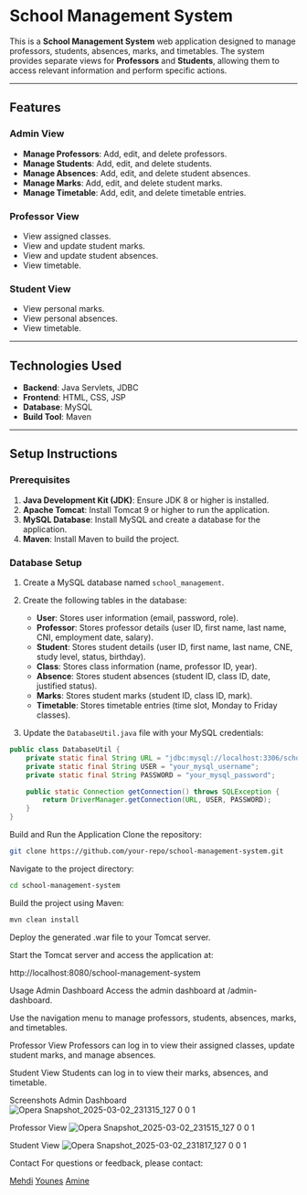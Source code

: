 # School Management System

This is a **School Management System** web application designed to manage professors, students, absences, marks, and timetables. The system provides separate views for **Professors** and **Students**, allowing them to access relevant information and perform specific actions.

---

## Features

### Admin View
- **Manage Professors**: Add, edit, and delete professors.
- **Manage Students**: Add, edit, and delete students.
- **Manage Absences**: Add, edit, and delete student absences.
- **Manage Marks**: Add, edit, and delete student marks.
- **Manage Timetable**: Add, edit, and delete timetable entries.

### Professor View
- View assigned classes.
- View and update student marks.
- View and update student absences.
- View timetable.

### Student View
- View personal marks.
- View personal absences.
- View timetable.

---

## Technologies Used
- **Backend**: Java Servlets, JDBC
- **Frontend**: HTML, CSS, JSP
- **Database**: MySQL
- **Build Tool**: Maven

---

## Setup Instructions

### Prerequisites
1. **Java Development Kit (JDK)**: Ensure JDK 8 or higher is installed.
2. **Apache Tomcat**: Install Tomcat 9 or higher to run the application.
3. **MySQL Database**: Install MySQL and create a database for the application.
4. **Maven**: Install Maven to build the project.

### Database Setup
1. Create a MySQL database named `school_management`.
2. Create the following tables in the database:
   - **User**: Stores user information (email, password, role).
   - **Professor**: Stores professor details (user ID, first name, last name, CNI, employment date, salary).
   - **Student**: Stores student details (user ID, first name, last name, CNE, study level, status, birthday).
   - **Class**: Stores class information (name, professor ID, year).
   - **Absence**: Stores student absences (student ID, class ID, date, justified status).
   - **Marks**: Stores student marks (student ID, class ID, mark).
   - **Timetable**: Stores timetable entries (time slot, Monday to Friday classes).

3. Update the `DatabaseUtil.java` file with your MySQL credentials:

```java
public class DatabaseUtil {
    private static final String URL = "jdbc:mysql://localhost:3306/school_management";
    private static final String USER = "your_mysql_username";
    private static final String PASSWORD = "your_mysql_password";

    public static Connection getConnection() throws SQLException {
        return DriverManager.getConnection(URL, USER, PASSWORD);
    }
}
```

Build and Run the Application
Clone the repository:

```bash
git clone https://github.com/your-repo/school-management-system.git
```
Navigate to the project directory:

```bash
cd school-management-system
```
Build the project using Maven:

```bash
mvn clean install
```
Deploy the generated .war file to your Tomcat server.

Start the Tomcat server and access the application at:

http://localhost:8080/school-management-system

Usage
Admin Dashboard
Access the admin dashboard at /admin-dashboard.

Use the navigation menu to manage professors, students, absences, marks, and timetables.

Professor View
Professors can log in to view their assigned classes, update student marks, and manage absences.

Student View
Students can log in to view their marks, absences, and timetable.

Screenshots
Admin Dashboard
![Opera Snapshot_2025-03-02_231315_127 0 0 1](https://github.com/user-attachments/assets/fe5bae5e-2540-4f45-83ad-9a8a3702a388)


Professor View
![Opera Snapshot_2025-03-02_231515_127 0 0 1](https://github.com/user-attachments/assets/c9484ba0-467f-4959-ac5a-0047648f27db)

Student View
![Opera Snapshot_2025-03-02_231817_127 0 0 1](https://github.com/user-attachments/assets/74e40975-44b4-462b-96af-31dc71827a8c)




Contact
For questions or feedback, please contact:

[Mehdi](https://github.com/ME17FD)
[Younes](https://github.com/PasDouey)
[Amine](https://github.com/AHMED4MIN)

